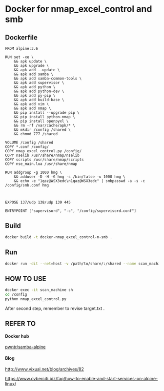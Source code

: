 Docker for nmap_excel_control and smb
===================

## Dockerfile
```
FROM alpine:3.6

RUN set -xe \
    && apk update \
    && apk upgrade \
    && apk add --update \
    && apk add samba \
    && apk add samba-common-tools \
    && apk add supervisor \
    && apk add python \
    && apk add python-dev \
    && apk add py-pip \
    && apk add build-base \
    && apk add vim \
    && apk add nmap \
    && pip install --upgrade pip \
    && pip install python-nmap \
    && pip install openpyxl \
    && rm -rf /var/cache/apk/* \
    && mkdir /config /shared \
    && chmod 777 /shared

VOLUME /config /shared
COPY *.conf /config/
COPY nmap_excel_control.py /config/
COPY nselib /usr/share/nmap/nselib
COPY scripts /usr/share/nmap/scripts
COPY nse_main.lua /usr/share/nmap

RUN addgroup -g 1000 hmg \
    && adduser -D -H -G hmg -s /bin/false -u 1000 hmg \
    && echo -e "1qaz@WSX3edc\n1qaz@WSX3edc" | smbpasswd -a -s -c /config/smb.conf hmg



EXPOSE 137/udp 138/udp 139 445

ENTRYPOINT ["supervisord", "-c", "/config/supervisord.conf"]

```

## Build 
```sh
docker build -t docker-nmap_excel_control-n-smb .
```

## Run
```sh
docker run -dit --net=host -v /path/to/share/:/shared --name scan_machine astroicers/docker-nmap_excel_control-n-smb
```

## HOW TO USE
```sh
docker exec -it scan_machine sh
cd /config
python nmap_excel_control.py
```
After second step, remember to revise target.txt .
## REFER TO

#### Docker hub
[pwntr/samba-alpine](https://hub.docker.com/r/pwntr/samba-alpine/)

#### Blog
http://www.vixual.net/blog/archives/82

https://www.cyberciti.biz/faq/how-to-enable-and-start-services-on-alpine-linux/
